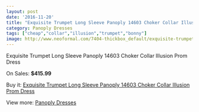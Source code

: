 ```yaml
---
layout: post
date: '2016-11-20'
title: "Exquisite Trumpet Long Sleeve Panoply 14603 Choker Collar Illusion Prom Dress"
category: Panoply Dresses
tags: ["cheap","collar","illusion","trumpet","bonny"]
image: http://www.neoformal.com/7404-thickbox_default/exquisite-trumpet-long-sleeve-panoply-14603-choker-collar-illusion-prom-dress.jpg
---
```

Exquisite Trumpet Long Sleeve Panoply 14603 Choker Collar Illusion Prom Dress

On Sales: **$415.99**
<a href="https://www.neoformal.com/en/panoply-dresses/2631-exquisite-trumpet-long-sleeve-panoply-14603-choker-collar-illusion-prom-dress.html"><amp-img layout="responsive" width="600" height="600" src="//www.neoformal.com/7404-thickbox_default/exquisite-trumpet-long-sleeve-panoply-14603-choker-collar-illusion-prom-dress.jpg" alt="Exquisite Trumpet Long Sleeve Panoply 14603 Choker Collar Illusion Prom Dress 0" /></a>
<a href="https://www.neoformal.com/en/panoply-dresses/2631-exquisite-trumpet-long-sleeve-panoply-14603-choker-collar-illusion-prom-dress.html"><amp-img layout="responsive" width="600" height="600" src="//www.neoformal.com/7406-thickbox_default/exquisite-trumpet-long-sleeve-panoply-14603-choker-collar-illusion-prom-dress.jpg" alt="Exquisite Trumpet Long Sleeve Panoply 14603 Choker Collar Illusion Prom Dress 1" /></a>
<a href="https://www.neoformal.com/en/panoply-dresses/2631-exquisite-trumpet-long-sleeve-panoply-14603-choker-collar-illusion-prom-dress.html"><amp-img layout="responsive" width="600" height="600" src="//www.neoformal.com/7405-thickbox_default/exquisite-trumpet-long-sleeve-panoply-14603-choker-collar-illusion-prom-dress.jpg" alt="Exquisite Trumpet Long Sleeve Panoply 14603 Choker Collar Illusion Prom Dress 2" /></a>

Buy it: [Exquisite Trumpet Long Sleeve Panoply 14603 Choker Collar Illusion Prom Dress](https://www.neoformal.com/en/panoply-dresses/2631-exquisite-trumpet-long-sleeve-panoply-14603-choker-collar-illusion-prom-dress.html "Exquisite Trumpet Long Sleeve Panoply 14603 Choker Collar Illusion Prom Dress")

View more: [Panoply Dresses](https://www.neoformal.com/en/24-panoply-dresses "Panoply Dresses")